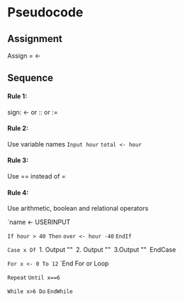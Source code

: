 # Pseudocode

## Assignment
Assign = <-
## Sequence
#### Rule 1:
 sign: <- or :: or :=
#### Rule 2:
  Use variable names
`Input hour`
`total <- hour`
#### Rule 3:
   Use == instead of =
#### Rule 4:
   Use arithmetic, boolean and relational operators

`name <- USERINPUT

`If hour > 40 Then`
	`over <- hour -40`
`EndIf`

`Case x Of
	`1. Output ""`
	`2. Output ""`
	`3.Output ""`
`EndCase

`For x <- 0 To 12`
`End For or Loop

`Repeat`
`Until x==6`

`While x>6 Do`
`EndWhile`
